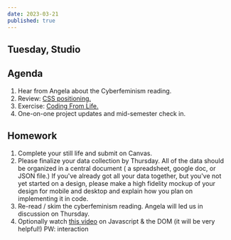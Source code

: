 ```yaml
---
date: 2023-03-21
published: true
---
```


## Tuesday, Studio
## Agenda

1. Hear from Angela about the Cyberfeminism reading.
2. Review: [CSS positioning.](https://www.figma.com/proto/0dijARToX1kwcuoBVHolXd/css-positioning?node-id=6-19&scaling=contain&page-id=0%3A1)
3. Exercise: [Coding From Life.](https://glitch.com/edit/#!/codefromlifetemplate)
4. One-on-one project updates and mid-semester check in. 

## Homework
1. Complete your still life and submit on Canvas. 
2. Please finalize your data collection by Thursday. All of the data should be organized in a central document ( a spreadsheet, google doc, or JSON file.) If you've already got all your data together, but you've not yet started on a design, please make a high fidelity mockup of your design for mobile and desktop and explain how you plan on implementing it in code. 
3. Re-read / skim the cyberfeminism reading. Angela will led us in discussion on Thursday. 
4. Optionally watch [this video](https://vimeo.com/519265257) on Javascript & the DOM (it will be very helpful!) PW: interaction


<!-- ## Thursday, Studio
## Agenda
1. Hear from Angela about the Cyberfeminism reading.
2. Still life sharebacks.
3. Go over adding things to the DOM with Javascript. 

## Homework
1. Keep working on the Elastic Collection project. 
2. Reading: [The Adventures of an Avatar and Her Real Girl — Helen Gregory](https://cis23.labud.nyc/assets/readings/adventures-avatar-real-girl.pdf)
3. Jenny is the discussion leader. 
-->


